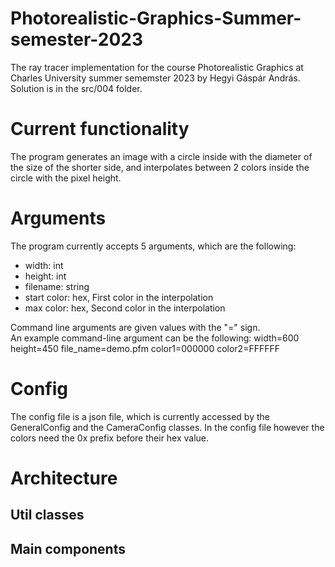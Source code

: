 # Photorealistic-Graphics-Summer-semester-2023
The ray tracer implementation for the course Photorealistic Graphics at Charles University summer sememster 2023 by Hegyi Gáspár András. Solution is in the src/004 folder. 

# Current functionality
The program generates an image with a circle inside with the diameter of the size of the shorter side, and interpolates between 2 colors inside 
the circle with the pixel height.

# Arguments 
The program currently accepts 5 arguments, which are the following:
- width: int
- height: int
- filename: string
- start color: hex, First color in the interpolation
- max color: hex, Second color in the interpolation

Command line arguments are given values with the "=" sign.  
An example command-line argument can be the following:  width=600 height=450 file_name=demo.pfm color1=000000 color2=FFFFFF
# Config
The config file is a json file, which is currently accessed by the GeneralConfig and the CameraConfig classes. In the config file however 
the colors need the 0x prefix before their hex value.

# Architecture
 ## Util classes
 ## Main components
 
